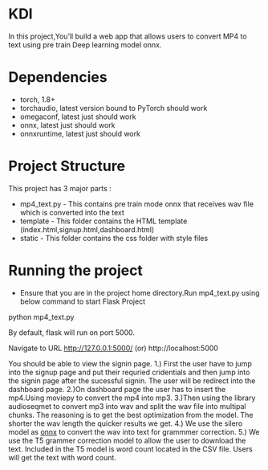# KDI
In this project,You’ll  build a web app that allows users to convert MP4 to text using pre train Deep learning model onnx.

# Dependencies
  - torch, 1.8+
  - torchaudio, latest version bound to PyTorch should work
  - omegaconf, latest just should work
  - onnx, latest just should work
  - onnxruntime, latest just should work

# Project Structure
This project has 3 major parts :
- mp4_text.py - This contains pre train mode onnx that receives wav file which is converted into the text
- template - This folder contains the HTML template (index.html,signup.html,dashboard.html)
- static - This folder contains the css folder with style files

# Running the project

- Ensure that you are in the project home directory.Run mp4_text.py using below command to start Flask Project

python mp4_text.py

By default, flask will run on port 5000.

Navigate to URL http://127.0.0.1:5000/ (or) http://localhost:5000

You should be able to view the signin page.
1.) First the user have to jump into the signup page and put their requried cridentials 
and then  jump into the signin page after the sucessful signin. The user will be redirect into the dashboard page. 
2.)On dashboard page the user has to insert the mp4.Using moviepy to convert the mp4 into mp3. 
3.)Then using the library audioseqmet to convert mp3 into wav and split the wav file into multipal chunks. The reasoning is to get the best optimization from the model. The shorter the wav length the quicker results we get. 
4.) We use the silero model as [onnx](https://github.com/snakers4/silero-models) to convert the wav into text for grammmer correction.
5.) We use the T5 grammer correction model to allow the user to download the text. Included in the T5 model is word count located in the CSV file. Users will get the text with word count.










